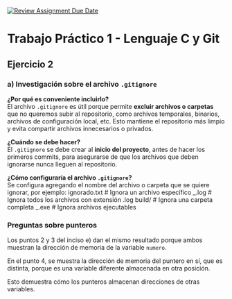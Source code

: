 [![Review Assignment Due Date](https://classroom.github.com/assets/deadline-readme-button-22041afd0340ce965d47ae6ef1cefeee28c7c493a6346c4f15d667ab976d596c.svg)](https://classroom.github.com/a/kl-E8VQf)

# Trabajo Práctico 1 - Lenguaje C y Git

## Ejercicio 2

### a) Investigación sobre el archivo `.gitignore`

**¿Por qué es conveniente incluirlo?**  
El archivo `.gitignore` es útil porque permite **excluir archivos o carpetas** que no queremos subir al repositorio, como archivos temporales, binarios, archivos de configuración local, etc. Esto mantiene el repositorio más limpio y evita compartir archivos innecesarios o privados.

**¿Cuándo se debe hacer?**  
El `.gitignore` se debe crear al **inicio del proyecto**, antes de hacer los primeros commits, para asegurarse de que los archivos que deben ignorarse nunca lleguen al repositorio.

**¿Cómo configuraría el archivo `.gitignore`?**  
Se configura agregando el nombre del archivo o carpeta que se quiere ignorar, por ejemplo:
ignorado.txt # Ignora un archivo específico
_.log # Ignora todos los archivos con extensión .log
build/ # Ignora una carpeta completa
_.exe # Ignora archivos ejecutables

### Preguntas sobre punteros

Los puntos 2 y 3 del inciso e) dan el mismo resultado porque ambos muestran la dirección de memoria de la variable `numero`.

En el punto 4, se muestra la dirección de memoria del puntero en sí, que es distinta, porque es una variable diferente almacenada en otra posición.

Esto demuestra cómo los punteros almacenan direcciones de otras variables.
